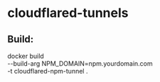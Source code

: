 # cloudflared-tunnels

## Build:

docker build \
 --build-arg NPM_DOMAIN=npm.yourdomain.com \
 -t cloudflared-npm-tunnel .
